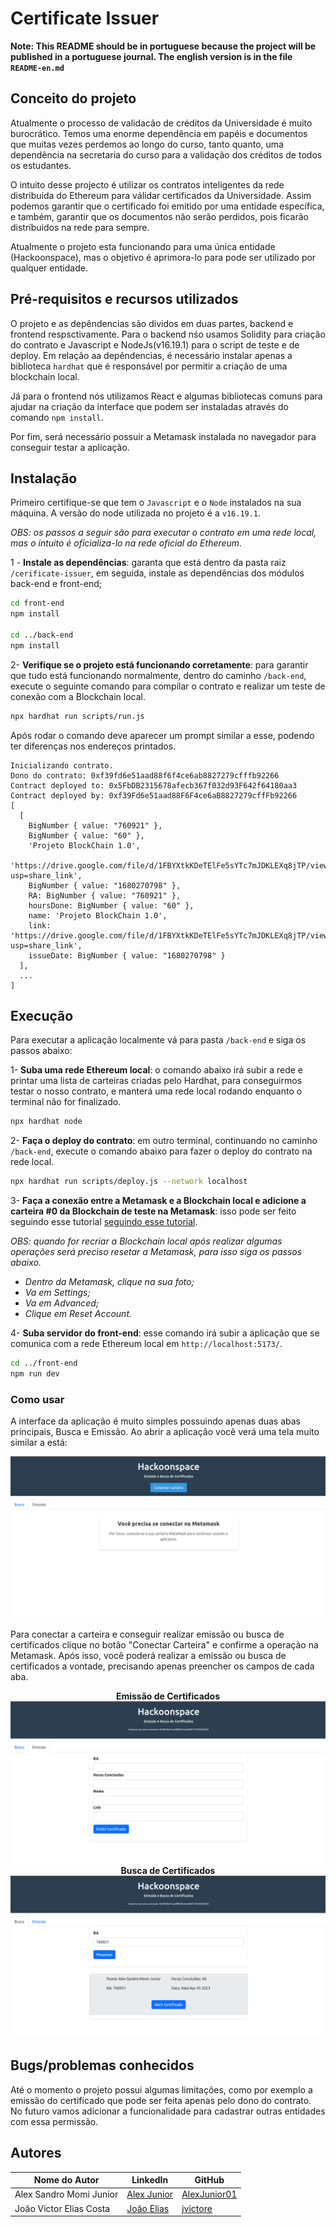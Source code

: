 # Certificate Issuer

**Note: This README should be in portuguese because the project will be published in a portuguese journal. The english version is in the file `README-en.md`**

## Conceito do projeto
Atualmente o processo de validacão de créditos da Universidade é muito burocrático. Temos uma enorme dependência em papéis e documentos que muitas vezes perdemos ao longo do curso, tanto quanto, uma dependência na secretaria do curso para a validação dos créditos de todos os estudantes.

O intuito desse projecto é utilizar os contratos inteligentes da rede distribuída do Ethereum para válidar certificados da Universidade. Assim podemos garantir que o certificado foi emitido por uma entidade específica, e também, garantir que os documentos não serão perdidos, pois ficarão distríbuidos na rede para sempre.

Atualmente o projeto esta funcionando para uma única entidade (Hackoonspace), mas o objetivo é aprimora-lo para pode ser utilizado por qualquer entidade.

## Pré-requisitos e recursos utilizados
O projeto e as depêndencias são dividos em duas partes, backend e frontend respsctivamente. Para o backend nśo usamos Solidity para criação do contrato e Javascript e NodeJs(v16.19.1) para o script de teste e de deploy. Em relação aa depêndencias, é necessário instalar apenas a biblioteca `hardhat` que é responsável por permitir a criação de uma blockchain local.

Já para o frontend nós utilizamos React e algumas bibliotecas comuns para ajudar na criação da interface que podem ser instaladas através do comando `npm install`.

Por fim, será necessário possuir a Metamask instalada no navegador para conseguir testar a aplicação.

## Instalação
Primeiro certifique-se que tem o `Javascript` e o `Node` instalados na sua máquina. A versão do node utilizada no projeto é a `v16.19.1`.

_OBS: os passos a seguir são para executar o contrato em uma rede local, mas o intuito é oficializa-lo na rede oficial do Ethereum._

1 - **Instale as dependências**: garanta que está dentro da pasta raiz `/cerificate-issuer`, em seguida, instale as dependências dos módulos back-end e front-end;

``` bash
cd front-end
npm install

cd ../back-end
npm install
```


2- **Verifique se o projeto está funcionando corretamente**: para garantir que tudo está funcionando normalmente, dentro do caminho `/back-end`, execute o seguinte comando para compilar o contrato e realizar um teste de conexão com a Blockchain local.

``` bash
npx hardhat run scripts/run.js
```

Após rodar o comando deve aparecer um prompt similar a esse, podendo ter diferenças nos endereços printados.

```
Inicializando contrato.
Dono do contrato: 0xf39fd6e51aad88f6f4ce6ab8827279cfffb92266
Contract deployed to: 0x5FbDB2315678afecb367f032d93F642f64180aa3
Contract deployed by: 0xf39Fd6e51aad88F6F4ce6aB8827279cffFb92266
[
  [
    BigNumber { value: "760921" },
    BigNumber { value: "60" },
    'Projeto BlockChain 1.0',
    'https://drive.google.com/file/d/1FBYXtkKDeTElFe5sYTc7mJDKLEXq8jTP/view?usp=share_link',
    BigNumber { value: "1680270798" },
    RA: BigNumber { value: "760921" },
    hoursDone: BigNumber { value: "60" },
    name: 'Projeto BlockChain 1.0',
    link: 'https://drive.google.com/file/d/1FBYXtkKDeTElFe5sYTc7mJDKLEXq8jTP/view?usp=share_link',
    issueDate: BigNumber { value: "1680270798" }
  ],
  ...
]
```

## Execução

Para executar a aplicação localmente vá para pasta `/back-end` e siga os passos abaixo:

1- **Suba uma rede Ethereum local**: o comando abaixo irá subir a rede e printar uma lista de carteiras criadas pelo Hardhat, para conseguirmos testar o nosso contrato, e manterá uma rede local rodando enquanto o terminal não for finalizado.

``` bash
npx hardhat node
```

2- **Faça o deploy do contrato**: em outro terminal, continuando no caminho `/back-end`, execute o comando abaixo para fazer o deploy do contrato na rede local.

``` bash
npx hardhat run scripts/deploy.js --network localhost
```

3- **Faça a conexão entre a Metamask e a Blockchain local e adicione a carteira #0 da Blockchain de teste na Metamask**: isso pode ser feito seguindo esse tutorial [seguindo esse tutorial](https://medium.com/@kaishinaw/connecting-metamask-with-a-local-hardhat-network-7d8cea604dc6).

_OBS: quando for recriar a Blockchain local após realizar algumas operações será preciso resetar a Metamask, para isso siga os passos abaixo._

* _Dentro da Metamask, clique na sua foto;_
* _Va em Settings;_
* _Va em Advanced;_
* _Clique em Reset Account._


4- **Suba servidor do front-end**: esse comando irá subir a aplicação que se comunica com a rede Ethereum local em `http://localhost:5173/`.

```bash
cd ../front-end
npm run dev
```

### Como usar

A interface da aplicação é muito simples possuindo apenas duas abas principais, Busca e Emissão. Ao abrir a aplicação você verá uma tela muito similar a está:

![Tela Inicial Bloqueada](./docs/img/nao-conectado.png)

Para conectar a carteira e conseguir realizar emissão ou busca de certificados clique no botão "Conectar Carteira" e confirme a operação na Metamask. Após isso, você poderá realizar a emissão ou busca de certificados a vontade, precisando apenas preencher os campos de cada aba.

<div style="text-align:center">
  <div><strong>Emissão de Certificados</strong></div>
  <img src="docs/img/tela-de-emissao.png" />
</div>

<div style="text-align:center">
  <div><strong>Busca de Certificados</strong></div>
  <img src="docs/img/tela-de-busca.png" />
</div>




## Bugs/problemas conhecidos
Até o momento o projeto possui algumas limitações, como por exemplo a emissão do certificado que pode ser feita apenas pelo dono do contrato. No futuro vamos adicionar a funcionalidade para cadastrar outras entidades com essa permissão.


## Autores

| Nome do Autor | LinkedIn | GitHub |
| ------------- | -------- | ------ |
| Alex Sandro Momi Junior| [Alex Junior](https://www.linkedin.com/in/alexmomijunior/) | [AlexJunior01](https://github.com/AlexJunior01)
| João Victor Elias Costa  | [João Elias](https://www.linkedin.com/in/jvictore/) | [jvictore](https://github.com/jvictore)
